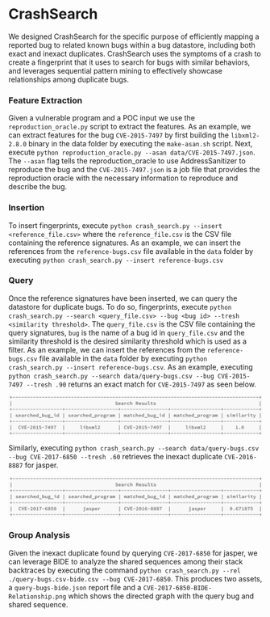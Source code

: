 # CrashSearch
We designed CrashSearch for the specific purpose of efficiently mapping a reported bug to related known bugs within a bug datastore, including both exact and inexact duplicates. CrashSearch uses the symptoms of a crash to create a fingerprint that it uses to search for bugs with similar behaviors, and leverages sequential pattern mining to effectively showcase relationships among duplicate bugs.

### Feature Extraction
Given a vulnerable program and a POC input we use the `reproduction_oracle.py` script to extract the features. As an example, we can extract features for the bug `CVE-2015-7497` by first building the `libxml2-2.8.0` binary in the data folder by executing the `make-asan.sh` script. Next, execute `python reproduction_oracle.py --asan data/CVE-2015-7497.json`. The `--asan` flag tells the reproduction_oracle to use AddressSanitizer to reproduce the bug and the `CVE-2015-7497.json` is a job file that provides the reproduction oracle with the necessary information to reproduce and describe the bug.

### Insertion
To insert fingerprints, execute `python crash_search.py --insert <reference_file.csv>` where the `reference_file.csv` is the CSV file containing the reference signatures. As an example, we can insert the references from the `reference-bugs.csv` file available in the `data` folder by executing `python crash_search.py --insert reference-bugs.csv` 

### Query
Once the reference signatures have been inserted, we can query the datastore for duplicate bugs. To do so, fingerprints, execute `python crash_search.py --search <query_file.csv> --bug <bug id> --tresh <similarity threshold>`. The `query_file.csv` is the CSV file containing the query signatures, `bug` is the name of a bug id in `query_file.csv`  and the similarity threshold is the desired similarity threshold which is used as a filter. As an example, we can insert the references from the `reference-bugs.csv` file available in the `data` folder by executing `python crash_search.py --insert reference-bugs.csv`. As an example, executing ` python crash_search.py --search data/query-bugs.csv --bug CVE-2015-7497 --tresh .90` returns an exact match for `CVE-2015-7497` as seen below.
<!-- ![libxml2 CVE-2015-7497 exact](./data/libxml2-cve-2015-7497.png) -->
[<img src="./data/libxml2-cve-2015-7497.png" width="600"/>](./data/libxml2-cve-2015-7497.png)

Similarly, executing `python crash_search.py --search data/query-bugs.csv --bug CVE-2017-6850 --tresh .60` retrieves the inexact duplicate `CVE-2016-8887` for jasper.

<!-- ![libxml2  CVE-2017-6850 Inexact](./data/jasper-cve-2017-6850.png) -->
[<img src="./data/jasper-cve-2017-6850.png" width="600"/>](./data/jasper-cve-2017-6850.png)

### Group Analysis
Given the inexact duplicate found by querying `CVE-2017-6850` for jasper, we can leverage BIDE to analyze the shared sequences among their stack backtraces by executing the command `python crash_search.py --rel ./query-bugs.csv-bide.csv --bug CVE-2017-6850`. This produces two assets, a `query-bugs-bide.json` report file and a `CVE-2017-6850-BIDE-Relationship.png` which shows the directed graph with the query bug and shared sequence.





